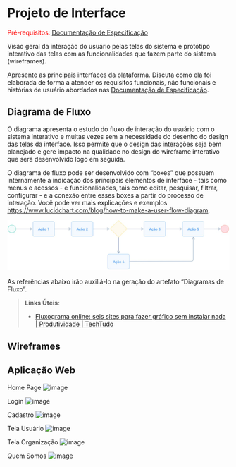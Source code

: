 
# Projeto de Interface

<span style="color:red">Pré-requisitos: <a href="2-Especificação do Projeto.md"> Documentação de Especificação</a></span>

Visão geral da interação do usuário pelas telas do sistema e protótipo interativo das telas com as funcionalidades que fazem parte do sistema (wireframes).

 Apresente as principais interfaces da plataforma. Discuta como ela foi elaborada de forma a atender os requisitos funcionais, não funcionais e histórias de usuário abordados nas <a href="2-Especificação do Projeto.md"> Documentação de Especificação</a>.

## Diagrama de Fluxo

O diagrama apresenta o estudo do fluxo de interação do usuário com o sistema interativo e  muitas vezes sem a necessidade do desenho do design das telas da interface. Isso permite que o design das interações seja bem planejado e gere impacto na qualidade no design do wireframe interativo que será desenvolvido logo em seguida.

O diagrama de fluxo pode ser desenvolvido com “boxes” que possuem internamente a indicação dos principais elementos de interface - tais como menus e acessos - e funcionalidades, tais como editar, pesquisar, filtrar, configurar - e a conexão entre esses boxes a partir do processo de interação. Você pode ver mais explicações e exemplos https://www.lucidchart.com/blog/how-to-make-a-user-flow-diagram.

![Exemplo de Diagrama de Fluxo](img/diagramafluxo2.jpg)

As referências abaixo irão auxiliá-lo na geração do artefato “Diagramas de Fluxo”.

> **Links Úteis**:
> - [Fluxograma online: seis sites para fazer gráfico sem instalar nada | Produtividade | TechTudo](https://www.techtudo.com.br/listas/2019/03/fluxograma-online-seis-sites-para-fazer-grafico-sem-instalar-nada.ghtml)

## Wireframes

## Aplicação Web

Home Page
![image](https://github.com/ICEI-PUC-Minas-PMV-ADS/pmv-ads-2024-1-e4-proj-infra-t5-projeto-caridade/assets/108704270/7dbde9a3-532a-4742-b951-91c98ec5f36d)

Login
![image](https://github.com/ICEI-PUC-Minas-PMV-ADS/pmv-ads-2024-1-e4-proj-infra-t5-projeto-caridade/assets/108704270/fa81b8c1-1ace-440b-8293-626423679b01)

Cadastro
![image](https://github.com/ICEI-PUC-Minas-PMV-ADS/pmv-ads-2024-1-e4-proj-infra-t5-projeto-caridade/assets/108704270/029d4dcd-7737-4397-910e-b79c54e203f8)

Tela Usuário 
![image](https://github.com/ICEI-PUC-Minas-PMV-ADS/pmv-ads-2024-1-e4-proj-infra-t5-projeto-caridade/assets/108704270/8ec13136-edf1-47f6-a4cb-0ecb680c0f35)

Tela Organização
![image](https://github.com/ICEI-PUC-Minas-PMV-ADS/pmv-ads-2024-1-e4-proj-infra-t5-projeto-caridade/assets/108704270/9ecbaa4d-788d-4e6f-ab9c-91ef78085723)

Quem Somos
![image](https://github.com/ICEI-PUC-Minas-PMV-ADS/pmv-ads-2024-1-e4-proj-infra-t5-projeto-caridade/assets/108704270/b66f7745-2b23-4b99-a1be-ce60815aeb79)


